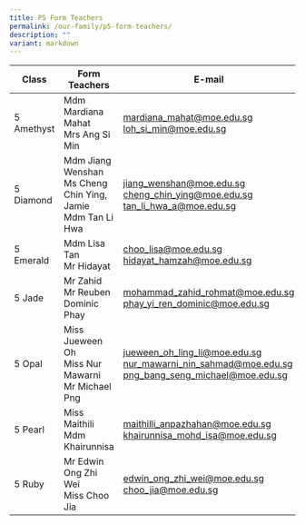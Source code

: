 ```yaml
---
title: P5 Form Teachers
permalink: /our-family/p5-form-teachers/
description: ""
variant: markdown
---
```

| Class | Form Teachers | E-mail |
| -------- | -------- | -------- |
5 Amethyst | Mdm Mardiana Mahat <br>Mrs Ang Si Min | mardiana_mahat@moe.edu.sg<br>loh_si_min@moe.edu.sg
5 Diamond | Mdm Jiang Wenshan<br>Ms Cheng Chin Ying, Jamie<br>Mdm Tan Li Hwa | jiang_wenshan@moe.edu.sg<br>cheng_chin_ying@moe.edu.sg<br>tan_li_hwa_a@moe.edu.sg
5 Emerald | Mdm Lisa Tan<br>Mr Hidayat | choo_lisa@moe.edu.sg<br>hidayat_hamzah@moe.edu.sg
5 Jade | Mr Zahid<br>Mr Reuben Dominic Phay | mohammad_zahid_rohmat@moe.edu.sg<br>phay_yi_ren_dominic@moe.edu.sg
5 Opal | Miss Jueween Oh<br>Miss Nur Mawarni<br>Mr Michael Png | jueween_oh_ling_li@moe.edu.sg<br>nur_mawarni_nin_sahmad@moe.edu.sg<br>png_bang_seng_michael@moe.edu.sg
5 Pearl | Miss Maithili<br>Mdm Khairunnisa | maithilli_anpazhahan@moe.edu.sg<br>khairunnisa_mohd_isa@moe.edu.sg
5 Ruby | Mr Edwin Ong Zhi Wei<br>Miss Choo Jia | edwin_ong_zhi_wei@moe.edu.sg<br>choo_jia@moe.edu.sg